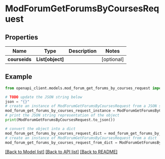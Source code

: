 # ModForumGetForumsByCoursesRequest


## Properties

Name | Type | Description | Notes
------------ | ------------- | ------------- | -------------
**courseids** | **List[object]** |  | [optional] 

## Example

```python
from openapi_client.models.mod_forum_get_forums_by_courses_request import ModForumGetForumsByCoursesRequest

# TODO update the JSON string below
json = "{}"
# create an instance of ModForumGetForumsByCoursesRequest from a JSON string
mod_forum_get_forums_by_courses_request_instance = ModForumGetForumsByCoursesRequest.from_json(json)
# print the JSON string representation of the object
print(ModForumGetForumsByCoursesRequest.to_json())

# convert the object into a dict
mod_forum_get_forums_by_courses_request_dict = mod_forum_get_forums_by_courses_request_instance.to_dict()
# create an instance of ModForumGetForumsByCoursesRequest from a dict
mod_forum_get_forums_by_courses_request_from_dict = ModForumGetForumsByCoursesRequest.from_dict(mod_forum_get_forums_by_courses_request_dict)
```
[[Back to Model list]](../README.md#documentation-for-models) [[Back to API list]](../README.md#documentation-for-api-endpoints) [[Back to README]](../README.md)


